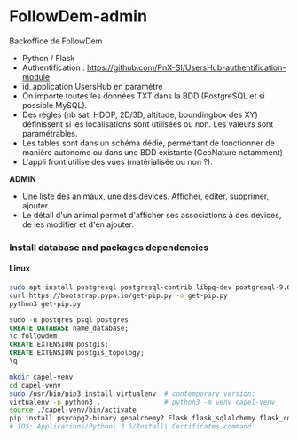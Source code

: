 # FollowDem-admin
Backoffice de FollowDem

- Python / Flask
- Authentification : https://github.com/PnX-SI/UsersHub-authentification-module
- id_application UsersHub en paramètre
- On importe toutes les données TXT dans la BDD (PostgreSQL et si possible MySQL). 
- Des règles (nb sat, HDOP, 2D/3D, altitude, boundingbox des XY) définissent si les localisations sont utilisées ou non. Les valeurs sont paramétrables. 
- Les tables sont dans un schéma dédié, permettant de fonctionner de manière autonome ou dans une BDD existante (GeoNature notamment)
- L'appli front utilise des vues (matérialisée ou non ?).

**ADMIN**

- Une liste des animaux, une des devices. Afficher, editer, supprimer, ajouter. 
- Le détail d'un animal permet d'afficher ses associations à des devices, de les modifier et d'en ajouter.

### Install database and packages dependencies

#### Linux
```sh
sudo apt install postgresql postgresql-contrib libpq-dev postgresql-9.6-postgis-scripts git-all
curl https://bootstrap.pypa.io/get-pip.py -o get-pip.py
python3 get-pip.py
```
```sql
sudo -u postgres psql postgres
CREATE DATABASE name_database;
\c followdem
CREATE EXTENSION postgis;
CREATE EXTENSION postgis_topology;
\q
```
```sh
mkdir capel-venv
cd capel-venv
sudo /usr/bin/pip3 install virtualenv  # contemporary version:
virtualenv -p python3 .                # python3 -m venv capel-venv
source ./capel-venv/bin/activate
pip install psycopg2-binary geoalchemy2 Flask flask_sqlalchemy flask_cors pyjwt Flask-Migrate
# IOS: Applications/Python\ 3.6/Install\ Certificates.command
```
